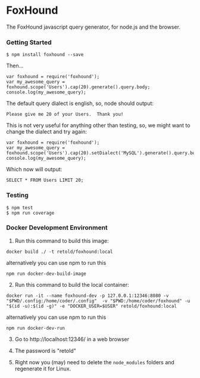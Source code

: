 # FoxHound

The FoxHound javascript query generator, for node.js and the browser.


### Getting Started

    $ npm install foxhound --save

Then...

    var foxhound = require('foxhound');
    var my_awesome_query = foxhound.scope('Users').cap(20).generate().query.body;
    console.log(my_awesome_query);

The default query dialect is english, so, node should output:

    Please give me 20 of your Users.  Thank you!

This is not very useful for anything other than testing, so, we might want to change the dialect and try again:

    var foxhound = require('foxhound');
    var my_awesome_query = foxhound.scope('Users').cap(20).setDialect('MySQL').generate().query.body;
    console.log(my_awesome_query);

Which now will output:

    SELECT * FROM Users LIMIT 20;

### Testing

    $ npm test
    $ npm run coverage

### Docker Development Environment


1. Run this command to build this image:
```
docker build ./ -t retold/foxhound:local
```

alternatively you can use npm to run this


```
npm run docker-dev-build-image
```

2. Run this command to build the local container:
```
docker run -it --name foxhound-dev -p 127.0.0.1:12346:8080 -v "$PWD/.config:/home/coder/.config"  -v "$PWD:/home/coder/foxhound" -u "$(id -u):$(id -g)" -e "DOCKER_USER=$USER" retold/foxhound:local
```

alternatively you can use npm to run this

```
npm run docker-dev-run
```

3. Go to http://localhost:12346/ in a web browser

4. The password is "retold"

5. Right now you (may) need to delete the `node_modules` folders and regenerate it for Linux.